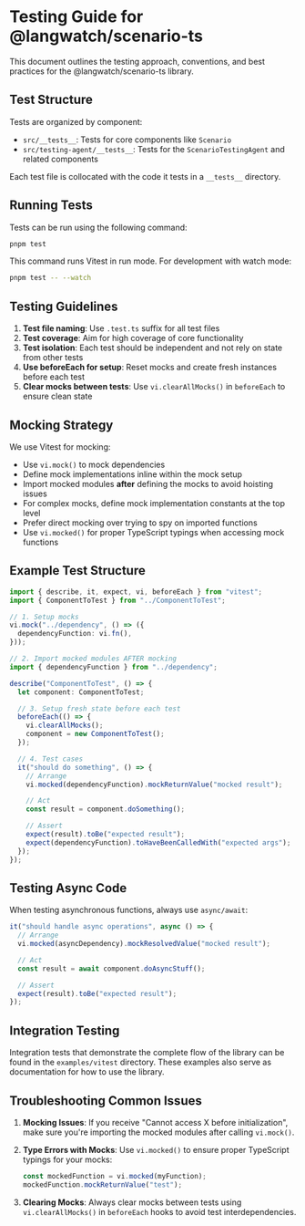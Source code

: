 # Testing Guide for @langwatch/scenario-ts

This document outlines the testing approach, conventions, and best practices for the @langwatch/scenario-ts library.

## Test Structure

Tests are organized by component:

- `src/__tests__`: Tests for core components like `Scenario`
- `src/testing-agent/__tests__`: Tests for the `ScenarioTestingAgent` and related components

Each test file is collocated with the code it tests in a `__tests__` directory.

## Running Tests

Tests can be run using the following command:

```bash
pnpm test
```

This command runs Vitest in run mode. For development with watch mode:

```bash
pnpm test -- --watch
```

## Testing Guidelines

1. **Test file naming**: Use `.test.ts` suffix for all test files
2. **Test coverage**: Aim for high coverage of core functionality
3. **Test isolation**: Each test should be independent and not rely on state from other tests
4. **Use beforeEach for setup**: Reset mocks and create fresh instances before each test
5. **Clear mocks between tests**: Use `vi.clearAllMocks()` in `beforeEach` to ensure clean state

## Mocking Strategy

We use Vitest for mocking:

- Use `vi.mock()` to mock dependencies
- Define mock implementations inline within the mock setup
- Import mocked modules **after** defining the mocks to avoid hoisting issues
- For complex mocks, define mock implementation constants at the top level
- Prefer direct mocking over trying to spy on imported functions
- Use `vi.mocked()` for proper TypeScript typings when accessing mock functions

## Example Test Structure

```typescript
import { describe, it, expect, vi, beforeEach } from "vitest";
import { ComponentToTest } from "../ComponentToTest";

// 1. Setup mocks
vi.mock("../dependency", () => ({
  dependencyFunction: vi.fn(),
}));

// 2. Import mocked modules AFTER mocking
import { dependencyFunction } from "../dependency";

describe("ComponentToTest", () => {
  let component: ComponentToTest;

  // 3. Setup fresh state before each test
  beforeEach(() => {
    vi.clearAllMocks();
    component = new ComponentToTest();
  });

  // 4. Test cases
  it("should do something", () => {
    // Arrange
    vi.mocked(dependencyFunction).mockReturnValue("mocked result");

    // Act
    const result = component.doSomething();

    // Assert
    expect(result).toBe("expected result");
    expect(dependencyFunction).toHaveBeenCalledWith("expected args");
  });
});
```

## Testing Async Code

When testing asynchronous functions, always use `async/await`:

```typescript
it("should handle async operations", async () => {
  // Arrange
  vi.mocked(asyncDependency).mockResolvedValue("mocked result");

  // Act
  const result = await component.doAsyncStuff();

  // Assert
  expect(result).toBe("expected result");
});
```

## Integration Testing

Integration tests that demonstrate the complete flow of the library can be found in the `examples/vitest` directory. These examples also serve as documentation for how to use the library.

## Troubleshooting Common Issues

1. **Mocking Issues**: If you receive "Cannot access X before initialization", make sure you're importing the mocked modules after calling `vi.mock()`.

2. **Type Errors with Mocks**: Use `vi.mocked()` to ensure proper TypeScript typings for your mocks:

   ```typescript
   const mockedFunction = vi.mocked(myFunction);
   mockedFunction.mockReturnValue("test");
   ```

3. **Clearing Mocks**: Always clear mocks between tests using `vi.clearAllMocks()` in `beforeEach` hooks to avoid test interdependencies.
